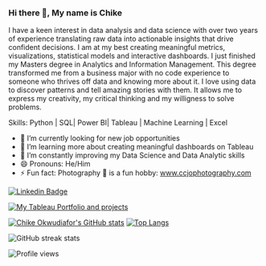 ### Hi there 👋, My name is Chike 
I have a keen interest in data analysis and data science with over two years of experience translating raw data into actionable insights that drive confident decisions. I am at my best creating meaningful metrics, visualizations, statistical models and interactive dashboards.  I just finished my Masters degree in Analytics and Information Management. This degree transformed me from a business major with no code experience to someone who thrives off data and knowing more about it.  I love using data to discover patterns and tell amazing stories with them. It allows me to express my creativity, my critical thinking and my willigness to solve problems. 

Skills: Python | SQL| Power BI| Tableau | Machine Learning | Excel

- 🤔 I’m currently looking for new job opportunities
- 🌱 I’m learning more about creating meaningful dashboards on Tableau
- 🔭 I’m constantly improving my Data Science and Data Analytic skills
- 😄 Pronouns: He/Him
- ⚡ Fun fact: Photography 📸 is a fun hobby: www.ccjophotography.com 

[![Linkedin Badge](https://img.shields.io/badge/-chikeokwudiafor-0072b1?style=flat&logo=Linkedin&logoColor=white&link=https://www.linkedin.com/in/chike-okwudiafor/)](https://www.linkedin.com/in/chike-okwudiafor/) 

[![My Tableau Portfolio and projects](https://img.shields.io/badge/-tableau-porfolio-0072b1style=flat&logo=Tableau&logoColor=&link=https://public.tableau.com/app/profile/chike.okwudiafor/)](https://public.tableau.com/app/profile/chike.okwudiafor/)

[![Chike Okwudiafor's GitHub stats](https://github-readme-stats.vercel.app/api?username=chikeokwudiafor)](https://github.com/chikeokwudiafor/github-readme-stats)
[![Top Langs](https://github-readme-stats.vercel.app/api/top-langs/?username=chikeokwudiafor&layout=compact)](https://github.com/chikeokwudiafor/github-readme-stats) 

![GitHub streak stats](https://github-readme-streak-stats.herokuapp.com/?user=chikeokwudiafor) 

![Profile views](https://gpvc.arturio.dev/chikeokwudiafor) 
<!--

**chikeokwudiafor/chikeokwudiafor** is a ✨ _special_ ✨ repository because its `README.md` (this file) appears on your GitHub profile.
